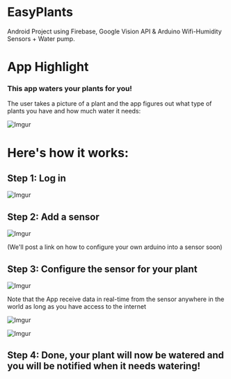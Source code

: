 # EasyPlants
Android Project using Firebase, Google Vision API & Arduino Wifi-Humidity Sensors + Water pump.

# App Highlight
### This app waters your plants for you!

The user takes a picture of a plant and the app figures out what type of plants you have and how much water it needs:

![Imgur](https://i.imgur.com/KblHKoP.gif)

# Here's how it works: 
## Step 1: Log in 

![Imgur](https://i.imgur.com/nh0wp2t.gif)


## Step 2: Add a sensor

![Imgur](https://i.imgur.com/9IZJcst.gif)

(We'll post a link on how to configure your own arduino into a sensor soon)

## Step 3: Configure the sensor for your plant

![Imgur](https://i.imgur.com/uthulbY.gif)

Note that the App receive data in real-time from the sensor anywhere in the world as long as you have access to the internet 

![Imgur](https://i.imgur.com/KblHKoP.gif)

![Imgur](https://i.imgur.com/K80WuG1.gif)

## Step 4: Done, your plant will now be watered and you will be notified when it needs watering! 
